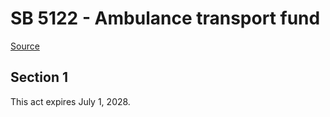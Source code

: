 # SB 5122 - Ambulance transport fund

[Source](http://lawfilesext.leg.wa.gov/biennium/2023-24/Pdf/Bills/Senate%20Bills/5122.pdf)

## Section 1
This act expires July 1, 2028.

